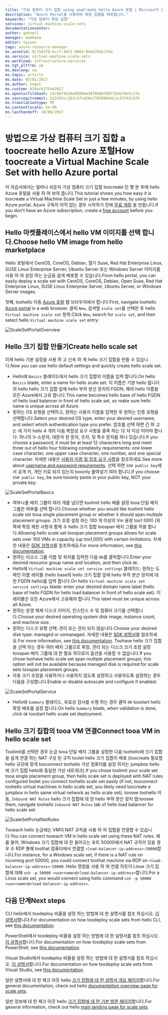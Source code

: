 ```yaml
---
title: "가상 컴퓨터 크기 집합 using aaaCreate hello Azure 포털 | Microsoft Docs"
description: "Azure Portal을 사용하여 확장 집합을 배포합니다."
keywords: "가상 컴퓨터 확장 집합"
services: virtual-machine-scale-sets
documentationcenter: 
author: gatneil
manager: madhana
editor: tysonn
tags: azure-resource-manager
ms.assetid: 9c1583f0-bcc7-4b51-9d64-84da76de1fda
ms.service: virtual-machine-scale-sets
ms.workload: infrastructure-services
ms.tgt_pltfrm: vm
ms.devlang: na
ms.topic: article
ms.date: 05/01/2017
ms.author: negat
ms.custom: H1Hack27Feb2017
ms.openlocfilehash: 23c88f4b1ba99994a38f8886f60735da74e5c17e
ms.sourcegitcommit: 523283cc1b3c37c428e77850964dc1c33742c5f0
ms.translationtype: MT
ms.contentlocale: ko-KR
ms.lasthandoff: 10/06/2017
---
```

# <a name="how-toocreate-a-virtual-machine-scale-set-with-hello-azure-portal"></a><span data-ttu-id="f24c9-104">방법으로 가상 컴퓨터 크기 집합 a toocreate hello Azure 포털</span><span class="sxs-lookup"><span data-stu-id="f24c9-104">How toocreate a Virtual Machine Scale Set with hello Azure portal</span></span>
<span data-ttu-id="f24c9-105">이 자습서에서는 얼마나 쉬운지 가상 컴퓨터 크기 집합 toocreate 단 몇 분 후에 hello Azure 포털을 사용 하 여 보여 줍니다.</span><span class="sxs-lookup"><span data-stu-id="f24c9-105">This tutorial shows you how easy it is toocreate a Virtual Machine Scale Set in just a few minutes, by using hello Azure portal.</span></span> <span data-ttu-id="f24c9-106">Azure 구독이 아직 없는 경우 시작하기 전에 [무료 계정](https://azure.microsoft.com/free/) 을 만듭니다.</span><span class="sxs-lookup"><span data-stu-id="f24c9-106">If you don't have an Azure subscription, create a [free account](https://azure.microsoft.com/free/) before you begin.</span></span>

## <a name="choose-hello-vm-image-from-hello-marketplace"></a><span data-ttu-id="f24c9-107">Hello 마켓플레이스에서 hello VM 이미지를 선택 합니다.</span><span class="sxs-lookup"><span data-stu-id="f24c9-107">Choose hello VM image from hello marketplace</span></span>
<span data-ttu-id="f24c9-108">Hello 포털에서 CentOS, CoreOS, Debian, 열기 Suse, Red Hat Enterprise Linux, SUSE Linux Enterprise Server, Ubuntu Server 또는 Windows Server 이미지를 사용 하 여 설정 하는 눈금을 쉽게 배포할 수 있습니다.</span><span class="sxs-lookup"><span data-stu-id="f24c9-108">From hello portal, you can easily deploy a scale set with CentOS, CoreOS, Debian, Open Suse, Red Hat Enterprise Linux, SUSE Linux Enterprise Server, Ubuntu Server, or Windows Server images.</span></span>

<span data-ttu-id="f24c9-109">첫째, toohello 이동 [Azure 포털](https://portal.azure.com) 웹 브라우저에서 합니다.</span><span class="sxs-lookup"><span data-stu-id="f24c9-109">First, navigate toohello [Azure portal](https://portal.azure.com) in a web browser.</span></span> <span data-ttu-id="f24c9-110">클릭 `New`, 검색할 `scale set`를 선택한 후 hello `Virtual machine scale set` 항목:</span><span class="sxs-lookup"><span data-stu-id="f24c9-110">Click `New`, search for `scale set`, and then select hello `Virtual machine scale set` entry:</span></span>

![ScaleSetPortalOverview](./media/virtual-machine-scale-sets-portal-create/ScaleSetPortalOverview.PNG)

## <a name="create-hello-scale-set"></a><span data-ttu-id="f24c9-112">Hello 크기 집합 만들기</span><span class="sxs-lookup"><span data-stu-id="f24c9-112">Create hello scale set</span></span>
<span data-ttu-id="f24c9-113">이제 hello 기본 설정을 사용 하 고 신속 하 게 hello 크기 집합을 만들 수 있습니다.</span><span class="sxs-lookup"><span data-stu-id="f24c9-113">Now you can use hello default settings and quickly create hello scale set.</span></span>

* <span data-ttu-id="f24c9-114">Hello에 `Basics` 블레이드에서 hello 크기 집합의 이름을 입력 합니다.</span><span class="sxs-lookup"><span data-stu-id="f24c9-114">On hello `Basics` blade, enter a name for hello scale set.</span></span> <span data-ttu-id="f24c9-115">이 이름은 기본 hello 됩니다의 hello hello 크기 집합 앞에 hello 부하 분산 장치의 FQDN, 해야 hello 이름을 모든 Azure에서 고유 합니다.</span><span class="sxs-lookup"><span data-stu-id="f24c9-115">This name becomes hello base of hello FQDN of hello load balancer in front of hello scale set, so make sure hello name is unique across all Azure.</span></span>
* <span data-ttu-id="f24c9-116">원하는 OS 유형을 선택하고, 원하는 사용자 이름을 입력한 후 원하는 인증 유형을 선택합니다.</span><span class="sxs-lookup"><span data-stu-id="f24c9-116">Select your desired OS type, enter your desired username, and select which authentication type you prefer.</span></span> <span data-ttu-id="f24c9-117">암호를 선택 하면 긴 하 고는 세 가지 hello 4 개의 다음 복잡성 요구 사항을 충족 하는 12 자 이상 이어야 합니다: 하나의 \t-소문자, 대문자 한 문자, 숫자, 및 특수 문자를 하나 있습니다.</span><span class="sxs-lookup"><span data-stu-id="f24c9-117">If you choose a password, it must be at least 12 characters long and meet three out of hello four following complexity requirements: one lower case character, one upper case character, one number, and one special character.</span></span> <span data-ttu-id="f24c9-118">자세한 내용은 [사용자 이름 및 암호 요구 사항](../virtual-machines/windows/faq.md#what-are-the-username-requirements-when-creating-a-vm)을 참조하세요.</span><span class="sxs-lookup"><span data-stu-id="f24c9-118">See more about [username and password requirements](../virtual-machines/windows/faq.md#what-are-the-username-requirements-when-creating-a-vm).</span></span> <span data-ttu-id="f24c9-119">선택 하면 `SSH public key`에서 공개 키, 개인 키로 되지 있는지 tooonly 붙여넣기 여야 합니다.</span><span class="sxs-lookup"><span data-stu-id="f24c9-119">If you choose `SSH public key`, be sure tooonly paste in your public key, NOT your private key:</span></span>

![ScaleSetPortalBasics](./media/virtual-machine-scale-sets-portal-create/ScaleSetPortalBasics.PNG)

* <span data-ttu-id="f24c9-121">여부나를 배치 그룹이 여러 개를 넘으면 toolimit hello 배율 설정 tooa 단일 배치 그룹은 여부를 선택 합니다.</span><span class="sxs-lookup"><span data-stu-id="f24c9-121">Choose whether you would like toolimit hello scale set tooa single placement group or whether it should span multiple placement groups.</span></span> <span data-ttu-id="f24c9-122">크기 조정 설정 하는 100 개 이상의 Vm 용량 too1 000) (위쪽에 특정 제한 사항과 함께 수 hello 크기 집합 toospan 배치 그룹을 허용 합니다.</span><span class="sxs-lookup"><span data-stu-id="f24c9-122">Allowing hello scale set toospan placement groups allows for scale sets over 100 VMs in capacity (up too1,000) with certain limitations.</span></span> <span data-ttu-id="f24c9-123">자세한 내용은 [SDK 설명서](./virtual-machine-scale-sets-placement-groups.md)를 참조하세요.</span><span class="sxs-lookup"><span data-stu-id="f24c9-123">For more information, see [this documentation](./virtual-machine-scale-sets-placement-groups.md).</span></span>
* <span data-ttu-id="f24c9-124">원하는 리소스 그룹 이름 및 위치를 입력한 다음 `OK`를 클릭합니다.</span><span class="sxs-lookup"><span data-stu-id="f24c9-124">Enter your desired resource group name and location, and then click `OK`.</span></span>
* <span data-ttu-id="f24c9-125">Hello에 `Virtual machine scale set service settings` 블레이드: 원하는 도메인 이름 레이블 (hello base의 hello 크기 집합 앞에 hello 부하 분산 장치에 대 한 FQDN hello)를 입력 합니다.</span><span class="sxs-lookup"><span data-stu-id="f24c9-125">On hello `Virtual machine scale set service settings` blade: enter your desired domain name label (hello base of hello FQDN for hello load balancer in front of hello scale set).</span></span> <span data-ttu-id="f24c9-126">이 레이블은 모든 Azure에서 고유해야 합니다.</span><span class="sxs-lookup"><span data-stu-id="f24c9-126">This label must be unique across all Azure.</span></span>
* <span data-ttu-id="f24c9-127">원하는 운영 체제 디스크 이미지, 인스턴스 수 및 컴퓨터 크기를 선택합니다.</span><span class="sxs-lookup"><span data-stu-id="f24c9-127">Choose your desired operating system disk image, instance count, and machine size.</span></span>
* <span data-ttu-id="f24c9-128">원하는 디스크 유형 선택: 관리 또는 관리 되지 않습니다.</span><span class="sxs-lookup"><span data-stu-id="f24c9-128">Choose your desired disk type: managed or unmanaged.</span></span> <span data-ttu-id="f24c9-129">자세한 내용은 [SDK 설명서](./virtual-machine-scale-sets-managed-disks.md)를 참조하세요.</span><span class="sxs-lookup"><span data-stu-id="f24c9-129">For more information, see [this documentation](./virtual-machine-scale-sets-managed-disks.md).</span></span> <span data-ttu-id="f24c9-130">Toohave hello 크기 집합을 선택 하는 경우 여러 배치 그룹으로 확장, 관리 되는 디스크 크기 조정 설정 toospan 배치 그룹에 대 한 필요 하므로이 옵션을 사용할 수 없습니다.</span><span class="sxs-lookup"><span data-stu-id="f24c9-130">If you chose toohave hello scale set span multiple placement groups, this option will not be available because managed disk is required for scale sets toospan placement groups.</span></span>
* <span data-ttu-id="f24c9-131">자동 크기 조정을 사용하거나 사용하지 않도록 설정하고 사용하도록 설정하는 경우 다음을 구성합니다.</span><span class="sxs-lookup"><span data-stu-id="f24c9-131">Enable or disable autoscale and configure if enabled:</span></span>

![ScaleSetPortalService](./media/virtual-machine-scale-sets-portal-create/ScaleSetPortalService.PNG)

* <span data-ttu-id="f24c9-133">Hello에 `Summary` 블레이드, 유효성 검사를 수행 하는 경우 클릭 `OK` toostart hello 확장 배포를 설정 합니다.</span><span class="sxs-lookup"><span data-stu-id="f24c9-133">On hello `Summary` blade, when validation is done, click `OK` toostart hello scale set deployment.</span></span>


## <a name="connect-tooa-vm-in-hello-scale-set"></a><span data-ttu-id="f24c9-134">Hello 크기 집합의 tooa VM 연결</span><span class="sxs-lookup"><span data-stu-id="f24c9-134">Connect tooa VM in hello scale set</span></span>
<span data-ttu-id="f24c9-135">Toolimit를 선택한 경우 눈금 tooa 단일 배치 그룹을 설정한 다음 toohello에 크기 집합을 쉽게 연결 하는 NAT 구성 된 규칙 toolet hello 크기 집합이 배포 (toocreate 필요할 hello 규모에 맞게 tooconnect toohello 가상 컴퓨터를 설정 하지는 jumpbox hello에 크기 집합 hello와 동일한 가상 네트워크).</span><span class="sxs-lookup"><span data-stu-id="f24c9-135">If you chose toolimit your scale set tooa single placement group, then hello scale set is deployed with NAT rules configured toolet you connect toohello scale set easily (if not, tooconnect toohello virtual machines in hello scale set, you likely need toocreate a jumpbox in hello same virtual network as hello scale set).</span></span> <span data-ttu-id="f24c9-136">toosee toohello 이동, `Inbound NAT Rules` hello 크기 집합에 대 한 hello 부하 분산 장치 탭:</span><span class="sxs-lookup"><span data-stu-id="f24c9-136">toosee them, navigate toohello `Inbound NAT Rules` tab of hello load balancer for hello scale set:</span></span>

![ScaleSetPortalNatRules](./media/virtual-machine-scale-sets-portal-create/ScaleSetPortalNatRules.PNG)

<span data-ttu-id="f24c9-138">Tooeach hello 눈금에는 VM이 NAT 규칙을 사용 하 여 집합을 연결할 수 있습니다.</span><span class="sxs-lookup"><span data-stu-id="f24c9-138">You can connect tooeach VM in hello scale set using these NAT rules.</span></span> <span data-ttu-id="f24c9-139">예를 들어, Windows 크기 집합에 대 한 들어오는 포트 50000에서 NAT 규칙이 있을 경우 수 RDP 통해 toothat 컴퓨터에서 연결할 `<load-balancer-ip-address>:50000`합니다.</span><span class="sxs-lookup"><span data-stu-id="f24c9-139">For instance, for a Windows scale set, if there is a NAT rule on incoming port 50000, you could connect toothat machine via RDP on `<load-balancer-ip-address>:50000`.</span></span> <span data-ttu-id="f24c9-140">Hello 명령을 사용 하 여 연결 하듯이 Linux 크기 집합에 대해 `ssh -p 50000 <username>@<load-balancer-ip-address>`합니다.</span><span class="sxs-lookup"><span data-stu-id="f24c9-140">For a Linux scale set, you would connect using hello command `ssh -p 50000 <username>@<load-balancer-ip-address>`.</span></span>

## <a name="next-steps"></a><span data-ttu-id="f24c9-141">다음 단계</span><span class="sxs-lookup"><span data-stu-id="f24c9-141">Next steps</span></span>
<span data-ttu-id="f24c9-142">CLI hello에서 toodeploy 비율을 설정 하는 방법에 대 한 설명서를 참조 하십시오. [이 설명서](virtual-machine-scale-sets-cli-quick-create.md)합니다.</span><span class="sxs-lookup"><span data-stu-id="f24c9-142">For documentation on how toodeploy scale sets from hello CLI, see [this documentation](virtual-machine-scale-sets-cli-quick-create.md).</span></span>

<span data-ttu-id="f24c9-143">PowerShell에서 toodeploy 비율을 설정 하는 방법에 대 한 설명서를 참조 하십시오. [이 설명서](virtual-machine-scale-sets-windows-create.md)합니다.</span><span class="sxs-lookup"><span data-stu-id="f24c9-143">For documentation on how toodeploy scale sets from PowerShell, see [this documentation](virtual-machine-scale-sets-windows-create.md).</span></span>

<span data-ttu-id="f24c9-144">Visual Studio에서 toodeploy 비율을 설정 하는 방법에 대 한 설명서를 참조 하십시오. [이 설명서](virtual-machine-scale-sets-vs-create.md)합니다.</span><span class="sxs-lookup"><span data-stu-id="f24c9-144">For documentation on how toodeploy scale sets from Visual Studio, see [this documentation](virtual-machine-scale-sets-vs-create.md).</span></span>

<span data-ttu-id="f24c9-145">일반 설명서에 대 한 체크 아웃 hello [크기 집합에 대 한 설명서 개요 페이지](virtual-machine-scale-sets-overview.md)합니다.</span><span class="sxs-lookup"><span data-stu-id="f24c9-145">For general documentation, check out hello [documentation overview page for scale sets](virtual-machine-scale-sets-overview.md).</span></span>

<span data-ttu-id="f24c9-146">일반 정보에 대 한 체크 아웃 hello [크기 집합에 대 한 기본 방문 페이지](https://azure.microsoft.com/services/virtual-machine-scale-sets/)합니다.</span><span class="sxs-lookup"><span data-stu-id="f24c9-146">For general information, check out hello [main landing page for scale sets](https://azure.microsoft.com/services/virtual-machine-scale-sets/).</span></span>

